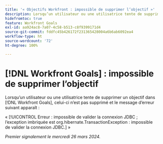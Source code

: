 ```yaml
---
title: '« Objectifs Workfront : impossible de supprimer l’objectif »'
description: Lorsqu’un utilisateur ou une utilisatrice tente de supprimer un objectif dans  [!DNL Workfront Goals], celui-ci n’est pas supprimé et un message d’erreur s’affiche.
hidefromtoc: true
feature: Workfront Goals
exl-id: aa924ac8-7a07-4c58-b513-c8f9399171d4
source-git-commit: fddfc45b426172f231365428004a6b6ab6092ea4
workflow-type: ht
source-wordcount: '72'
ht-degree: 100%

---
```


# [!DNL Workfront Goals] : impossible de supprimer l’objectif

Lorsqu’un utilisateur ou une utilisatrice tente de supprimer un objectif dans [!DNL Workfront Goals], celui-ci n’est pas supprimé et le message d’erreur suivant apparaît :

« [!UICONTROL Erreur : impossible de valider la connexion JDBC ; l’exception imbriquée est org.hibernate.TransactionException : impossible de valider la connexion JDBC.] »

_Premier signalement le mercredi 26 mars 2024._
